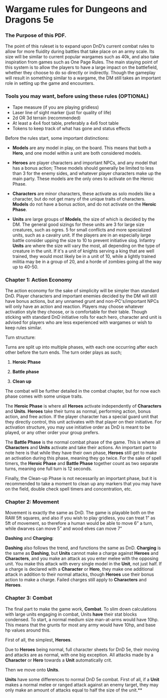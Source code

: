 # Wargame rules for Dungeons and Dragons 5e

  
### The Purpose of this PDF.
The point of this ruleset is to expand upon DnD’s current combat rules to allow for more fluidity during battles that take place on an army scale. Its size will be similar to current popular wargames such as 40k, and also take inspiration from games such as One Page Rules. The main staying point of this system is to allow the players to have a large impact on the battlefield, whether they choose to do so directly or indirectly. Though the gameplay will result in something similar to a wargame, the DM still takes an important role in setting up the game and encounters.



### Tools you may want, before using these rules (OPTIONAL)

- Tape measure (if you are playing gridless)
- Laser line of sight marker (just for quality of life)
- 2d OR 3d terrain (recommended)
- At least a 4x4 foot table, preferably a 4x6 foot table
- Tokens to keep track of what has gone and status effects

  

Before the rules start, some important distinctions:

- **Models** are any model in play, on the board. This means that both a **Hero**, and one model within a unit are both considered models.

- **Heroes** are player characters and important NPCs, and any model that has a bonus action; These models should generally be limited to less than 3 for the enemy sides, and whatever player characters make up the main party. These models are the only ones to activate on the Heroic Phase.

- **Characters** are minor characters, these activate as solo models like a character, but do not get many of the unique traits of characters. **Models** do not have a bonus action, and do not activate on the **Heroic Phase**.

- **Units** are large groups of **Models**, the size of which is decided by the DM. The general good sizings for these units are 3 for large size creatures, such as ogres. 5 for small conflicts and more specialized units, such as a cavalry unit. If the players are in an especially large battle consider upping the size to 10 to prevent initiative slog. Infantry **Units** are where the size will vary the most, all depending on the type of creature in the unit. If it's a unit of knights serving a king that are well trained, they would most likely be in a unit of 10, while a lightly trained militia may be in a group of 20, and a horde of zombies going all the way up to 40-50.

  

### Chapter 1: Action Economy

The action economy for the sake of simplicity will be simpler than standard DnD. Player characters and important enemies decided by the DM will still have bonus actions, but any unnamed grunt and non-PC's/important NPCs will only have an action and reaction. Players may choose whatever activation style they choose, or is comfortable for their table. Though sticking with standard DnD initiative rolls for each hero, character and unit is advised for players who are less experienced with wargames or wish to keep rules similar.

  

Turn structure:

Turns are split up into multiple phases, with each one occurring after each other before the turn ends. The turn order plays as such;

1. **Heroic Phase**

2. **Battle phase**

3. **Clean up**



The combat will be further detailed in the combat chapter, but for now each phase comes with some unique traits.

The **Heroic Phase** is where all **Heroes** activate independently of **Characters** and **Units**. **Heroes** take their turns as normal, performing action, bonus action, and free action. If the player character has a special guard unit that they directly control, this unit activates with that player on their initiative. For activation structure, you may use initiative order as DnD is meant to be played, or any other order your group prefers.

The **Battle Phase** is the normal combat phase of the game. This is where all **Characters** and **Units** activate and take their actions. An important part to note here is that while they have their own phase, **Heroes** still get to make an activation during this phase, meaning they go twice. For the sake of spell timers, the **Heroic Phase** and **Battle Phase** together count as two separate turns, meaning one full turn is 12 seconds.

Finally, the Clean-up Phase is not necessarily an important phase, but it is recommended to take a moment to clean up any markers that you may have on the field, double check spell timers and concentration, etc.

### Chapter 2: Movement

Movement is exactly the same as DnD. The game is playable both on the RAW 5ft squares, and also if you wish to play gridless, you can treat 1” as 5ft of movement, so therefore a human would be able to move 6” a turn, while dwarves can move 5” and wood elves can move 7”

  

**Dashing** and **Charging**:

**Dashing** also follows the trend, and functions the same as DnD. **Charging** is the same as **Dashing**, but **Units** cannot make a charge against **Heroes** and **Characters**, and you make an attack as you enter melee with the opposing unit. You make this attack with every single model in the **Unit**, not just half. If a charge is declared with a **Character** or **Hero**, they make one additional attack in addition to their normal attacks, though **Heroes** use their bonus action to make a charge. Failed charges still apply to **Characters** and **Heroes**.

### Chapter 3: Combat

The final part to make the game work, **Combat**. To slim down calculations with large units engaging in combat, Units **have** their stat blocks condensed. To start, a normal medium size man-at-arms would have 10hp. This means that the grunts for most any army would have 10hp, and base hp values around this. 

  

First of all, the simplest, **Heroes**.

  

Due to **Heroes** being normal, full character sheets for DnD 5e, their moving and attacks are as normal, with one big exception. All attacks made by a **Character** or **Hero** towards a **Unit** automatically crit. 

  

Then we move onto **Units**.

  

**Units** have some differences to normal DnD 5e combat. First of all, if a **Unit** makes a normal melee or ranged attack against an enemy target, they may only make an amount of attacks equal to half the size of the unit.**